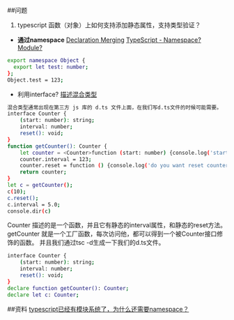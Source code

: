##问题
1. typescript 函数（对象）上如何支持添加静态属性，支持类型验证？
+ **通过namespace**
[Declaration Merging](https://www.typescriptlang.org/docs/handbook/declaration-merging.html)
[TypeScript - Namespace? Module?](https://blog.higan.me/namespace-and-module-in-typescript/)
```sh
export namespace Object {
  export let test: number;
};
Object.test = 123;
```

+ 利用interface?
[描述混合类型](https://nodelover.gitbook.io/typescript/jie-kou-yu-lei)
```sh
混合类型通常出现在第三方 js 库的 d.ts 文件上面，在我们写d.ts文件的时候可能需要。
interface Counter {
    (start: number): string;
    interval: number;
    reset(): void;
}
function getCounter(): Counter {
    let counter = <Counter>function (start: number) {console.log('start is ' + start)};
    counter.interval = 123;
    counter.reset = function () {console.log('do you want reset counter?')};
    return counter;
}
let c = getCounter();
c(10);
c.reset();
c.interval = 5.0;
console.dir(c)
```
Counter 描述的是一个函数，并且它有静态的interval属性，和静态的reset方法。
getCounter 就是一个工厂函数，每次访问他，都可以得到一个被Counter接口修饰的函数。
并且我们通过tsc -d生成一下我们的d.ts文件。
```sh
interface Counter {
    (start: number): string;
    interval: number;
    reset(): void;
}
declare function getCounter(): Counter;
declare let c: Counter;
```
##资料
[typescript已经有模块系统了，为什么还需要namespace？](https://www.zhihu.com/question/65676593)
